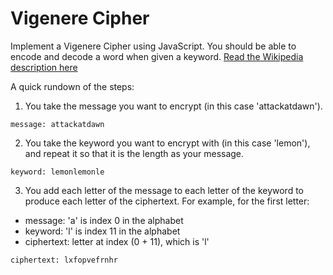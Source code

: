 # Vigenere Cipher

Implement a Vigenere Cipher using JavaScript. You should be able to encode and decode a word when given a keyword. [Read the Wikipedia description here](http://en.wikipedia.org/wiki/Vigen%C3%A8re_cipher#Description
)

A quick rundown of the steps:

1. You take the message you want to encrypt (in this case 'attackatdawn').

```
message: attackatdawn
```

2. You take the keyword you want to encrypt with (in this case 'lemon'), and repeat it so that it is the length as your message.

```
keyword: lemonlemonle
```

3. You add each letter of the message to each letter of the keyword to produce each letter of the ciphertext. For example, for the first letter:

* message: 'a' is index 0 in the alphabet
* keyword: 'l' is index 11 in the alphabet
* ciphertext: letter at index (0 + 11), which is 'l'

```
ciphertext: lxfopvefrnhr
```